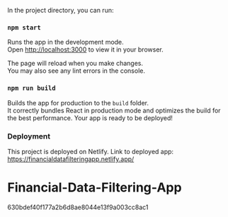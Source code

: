 
In the project directory, you can run:

### `npm start`
Runs the app in the development mode.\
Open [http://localhost:3000](http://localhost:3000) to view it in your browser.

The page will reload when you make changes.\
You may also see any lint errors in the console.

### `npm run build`
Builds the app for production to the `build` folder.\
It correctly bundles React in production mode and optimizes the build for the best performance.
Your app is ready to be deployed!

### Deployment
This project is deployed on Netlify. 
Link to deployed app: https://financialdatafilteringapp.netlify.app/

# Financial-Data-Filtering-App
630bdef40f177a2b6d8ae8044e13f9a003cc8ac1
